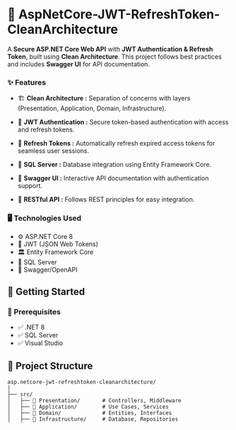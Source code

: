 # 🚀 AspNetCore-JWT-RefreshToken-CleanArchitecture

A **Secure ASP.NET Core Web API** with **JWT Authentication & Refresh Token**, built using **Clean Architecture**. This project follows best practices and includes **Swagger UI** for API documentation.

### ✨ Features 
- 🏗️ **Clean Architecture :** Separation of concerns with layers (Presentation, Application, Domain, Infrastructure).

- 🔐 **JWT Authentication :** Secure token-based authentication with access and refresh tokens.

- 🔁 **Refresh Tokens :** Automatically refresh expired access tokens for seamless user sessions.

- 🏬 **SQL Server :** Database integration using Entity Framework Core.

- 📄 **Swagger UI :** Interactive API documentation with authentication support.

- 📡 **RESTful API :** Follows REST principles for easy integration.

### 🖥️ Technologies Used
- ⚙️ ASP.NET Core 8
- 🔑 JWT (JSON Web Tokens)
- 🏛️ Entity Framework Core
- 🏬 SQL Server
- 📜 Swagger/OpenAPI

## 📌 **Getting Started**

### 🚀 Prerequisites
- ✅ .NET 8  
- ✅ SQL Server  
- ✅ Visual Studio

## 📁 Project Structure

```plaintext
asp.netcore-jwt-refreshtoken-cleanarchitecture/
│
├── src/
│   ├── 📂 Presentation/       # Controllers, Middleware
│   ├── 📂 Application/        # Use Cases, Services
│   ├── 📂 Domain/             # Entities, Interfaces
│   ├── 📂 Infrastructure/     # Database, Repositories



